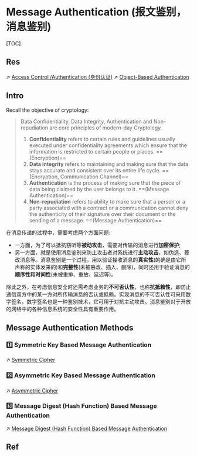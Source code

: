 # Message Authentication (报文鉴别，消息鉴别)

[TOC]



## Res
↗ [Access Control /Authentication (身份认证)](../../🏰%20Cybersecurity%20Basics%20&%20InfoSec/Identity%20&%20Access%20Management%20(IAM)/Access%20Control%20(访问控制)/Authentication%20(身份鉴别)/Authentication%20(身份鉴别).md)
↗ [Object-Based Authentication](../../🏰%20Cybersecurity%20Basics%20&%20InfoSec/Identity%20&%20Access%20Management%20(IAM)/Access%20Control%20(访问控制)/Authentication%20(身份鉴别)/Object-Based%20Authetication/Object-Based%20Authentication.md)



## Intro
Recall the objective of cryptology:

> Data Confidentiality, Data Integrity, Authentication and Non-repudiation are core principles of modern-day Cryptology.
> 
> 1. **Confidentiality** refers to certain rules and guidelines usually executed under confidentiality agreements which ensure that the information is restricted to certain people or places. ==(Encryption)==
> 2. **Data integrity** refers to maintaining and making sure that the data stays accurate and consistent over its entire life cycle. ==(Encryption, Communication Channel)==
> 3. **Authentication** is the process of making sure that the piece of data being claimed by the user belongs to it. ==(Message Authentication)==
> 4. **Non-repudiation** refers to ability to make sure that a person or a party associated with a contract or a communication cannot deny the authenticity of their signature over their document or the sending of a message. ==(Message Authentication)==


在消息传递的过程中，需要考虑两个方面问题:
- 一方面，为了可以抵抗窃听等**被动攻击**，需要对传输的消息进行**加密保护**;
- 另一方面，就是使用消息鉴别来防止攻击者对系统进行**主动攻击**，如伪造、篡改消息等。消息鉴别是一个过程，用以验证接收消息的**真实性**(的确是由它所声称的实体发来的)和**完整性**(未被篡改、插入、删除)，同时还用于验证消息的**顺序性和时间性**(未被重排、重放、延迟等)。 

除此之外，在考虑信息安全时还需考虑业务的**不可否认性**，也称**抗抵赖性**，即防止通信双方中的某一方对所传输消息的否认或抵赖。实现消息的不可否认性可采用数字签名，数字签名也是一种鉴别技术，它可用于对抗主动攻击。消息鉴别对于开放的网络中的各种信息系统的安全性具有重要作用。



## Message Authentication Methods
### 1️⃣ Symmetric Key Based Message Authentication
↗ [Symmetric Cipher](🤐%20Cryptography/Modern%20Cryptography/Symmetric%20Cipher/Symmetric%20Cipher.md)


### 2️⃣ Asymmetric Key Based Message Authentication
↗ [Asymmetric Cipher](🤐%20Cryptography/Modern%20Cryptography/Asymmetric%20Cipher/Asymmetric%20Cipher.md)


### 3️⃣ Message Digest (Hash Function) Based Message Authentication
↗ [Message Digest (Hash Function) Based Message Authentication](Message%20Digest%20(Hash%20Function)%20Based%20Message%20Authentication/Message%20Digest%20(Hash%20Function)%20Based%20Message%20Authentication.md)



## Ref

